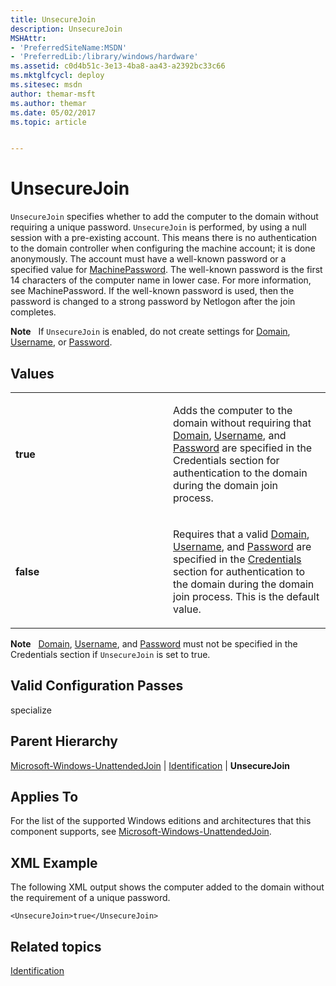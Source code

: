 ```yaml
---
title: UnsecureJoin
description: UnsecureJoin
MSHAttr:
- 'PreferredSiteName:MSDN'
- 'PreferredLib:/library/windows/hardware'
ms.assetid: c0d4b51c-3e13-4ba8-aa43-a2392bc33c66
ms.mktglfcycl: deploy
ms.sitesec: msdn
author: themar-msft
ms.author: themar
ms.date: 05/02/2017
ms.topic: article


---
```


# UnsecureJoin


`UnsecureJoin` specifies whether to add the computer to the domain without requiring a unique password. `UnsecureJoin` is performed, by using a null session with a pre-existing account. This means there is no authentication to the domain controller when configuring the machine account; it is done anonymously. The account must have a well-known password or a specified value for [MachinePassword](microsoft-windows-unattendedjoin-identification-machinepassword.md). The well-known password is the first 14 characters of the computer name in lower case. For more information, see MachinePassword. If the well-known password is used, then the password is changed to a strong password by Netlogon after the join completes.

**Note**  
If `UnsecureJoin` is enabled, do not create settings for [Domain](microsoft-windows-unattendedjoin-identification-credentials-domain.md), [Username](microsoft-windows-unattendedjoin-identification-credentials-username.md), or [Password](microsoft-windows-unattendedjoin-identification-credentials-password.md).

 

## Values


<table>
<colgroup>
<col width="50%" />
<col width="50%" />
</colgroup>
<tbody>
<tr class="odd">
<td><p><strong>true</strong></p></td>
<td><p>Adds the computer to the domain without requiring that <a href="microsoft-windows-unattendedjoin-identification-credentials-domain.md" data-raw-source="[Domain](microsoft-windows-unattendedjoin-identification-credentials-domain.md)">Domain</a>, <a href="microsoft-windows-unattendedjoin-identification-credentials-username.md" data-raw-source="[Username](microsoft-windows-unattendedjoin-identification-credentials-username.md)">Username</a>, and <a href="microsoft-windows-unattendedjoin-identification-credentials-password.md" data-raw-source="[Password](microsoft-windows-unattendedjoin-identification-credentials-password.md)">Password</a> are specified in the Credentials section for authentication to the domain during the domain join process.</p></td>
</tr>
<tr class="even">
<td><p><strong>false</strong></p></td>
<td><p>Requires that a valid <a href="microsoft-windows-unattendedjoin-identification-credentials-domain.md" data-raw-source="[Domain](microsoft-windows-unattendedjoin-identification-credentials-domain.md)">Domain</a>, <a href="microsoft-windows-unattendedjoin-identification-credentials-username.md" data-raw-source="[Username](microsoft-windows-unattendedjoin-identification-credentials-username.md)">Username</a>, and <a href="microsoft-windows-unattendedjoin-identification-credentials-password.md" data-raw-source="[Password](microsoft-windows-unattendedjoin-identification-credentials-password.md)">Password</a> are specified in the <a href="microsoft-windows-unattendedjoin-identification-credentials.md" data-raw-source="[Credentials](microsoft-windows-unattendedjoin-identification-credentials.md)">Credentials</a> section for authentication to the domain during the domain join process. This is the default value.</p></td>
</tr>
</tbody>
</table>

 

**Note**  
[Domain](microsoft-windows-unattendedjoin-identification-credentials-domain.md), [Username](microsoft-windows-unattendedjoin-identification-credentials-username.md), and [Password](microsoft-windows-unattendedjoin-identification-credentials-password.md) must not be specified in the Credentials section if `UnsecureJoin` is set to true.

 

## Valid Configuration Passes


specialize

## Parent Hierarchy


[Microsoft-Windows-UnattendedJoin](microsoft-windows-unattendedjoin.md) | [Identification](microsoft-windows-unattendedjoin-identification.md) | **UnsecureJoin**

## Applies To


For the list of the supported Windows editions and architectures that this component supports, see [Microsoft-Windows-UnattendedJoin](microsoft-windows-unattendedjoin.md).

## XML Example


The following XML output shows the computer added to the domain without the requirement of a unique password.

```
<UnsecureJoin>true</UnsecureJoin>
```

## Related topics


[Identification](microsoft-windows-unattendedjoin-identification.md)

 

 







